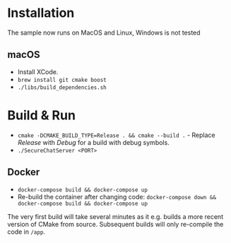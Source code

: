 # Installation

The sample now runs on MacOS and Linux, Windows is not tested

## macOS

* Install XCode.
* `brew install git cmake boost`
* `./libs/build_dependencies.sh`

# Build & Run

* `cmake -DCMAKE_BUILD_TYPE=Release . && cmake --build .` - Replace _Release_ with _Debug_ for a build with debug symbols.
* `./SecureChatServer <PORT>`

## Docker

* `docker-compose build && docker-compose up`
* Re-build the container after changing code: `docker-compose down && docker-compose build && docker-compose up`

The very first build will take several minutes as it e.g. builds a more recent version of CMake from source. Subsequent builds will only re-compile the code in `/app`.
